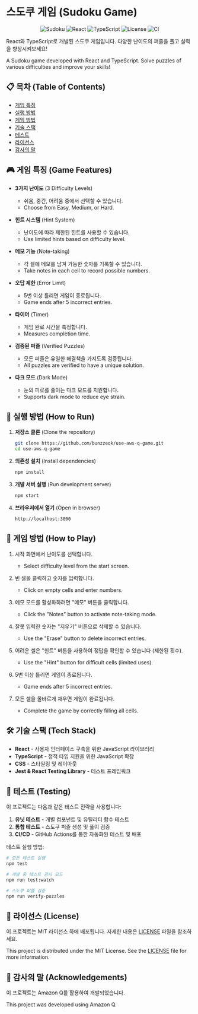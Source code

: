# 스도쿠 게임 (Sudoku Game)

<div align="center">
  
![Sudoku](https://img.shields.io/badge/Game-Sudoku-blue)
![React](https://img.shields.io/badge/React-18.x-61DAFB)
![TypeScript](https://img.shields.io/badge/TypeScript-5.x-3178C6)
![License](https://img.shields.io/badge/License-MIT-green)
![CI](https://github.com/bunzzeok/use-aws-q-game/actions/workflows/ci.yml/badge.svg)

</div>

React와 TypeScript로 개발된 스도쿠 게임입니다. 다양한 난이도의 퍼즐을 풀고 실력을 향상시켜보세요!

A Sudoku game developed with React and TypeScript. Solve puzzles of various difficulties and improve your skills!

## 📋 목차 (Table of Contents)

- [게임 특징](#-게임-특징-game-features)
- [실행 방법](#-실행-방법-how-to-run)
- [게임 방법](#-게임-방법-how-to-play)
- [기술 스택](#️-기술-스택-tech-stack)
- [테스트](#-테스트-testing)
- [라이선스](#-라이선스-license)
- [감사의 말](#-감사의-말-acknowledgements)

## 🎮 게임 특징 (Game Features)

- **3가지 난이도** (3 Difficulty Levels)
  - 쉬움, 중간, 어려움 중에서 선택할 수 있습니다.
  - Choose from Easy, Medium, or Hard.

- **힌트 시스템** (Hint System)
  - 난이도에 따라 제한된 힌트를 사용할 수 있습니다.
  - Use limited hints based on difficulty level.

- **메모 기능** (Note-taking)
  - 각 셀에 메모를 남겨 가능한 숫자를 기록할 수 있습니다.
  - Take notes in each cell to record possible numbers.

- **오답 제한** (Error Limit)
  - 5번 이상 틀리면 게임이 종료됩니다.
  - Game ends after 5 incorrect entries.

- **타이머** (Timer)
  - 게임 완료 시간을 측정합니다.
  - Measures completion time.

- **검증된 퍼즐** (Verified Puzzles)
  - 모든 퍼즐은 유일한 해결책을 가지도록 검증됩니다.
  - All puzzles are verified to have a unique solution.

- **다크 모드** (Dark Mode)
  - 눈의 피로를 줄이는 다크 모드를 지원합니다.
  - Supports dark mode to reduce eye strain.

## 🚀 실행 방법 (How to Run)

1. **저장소 클론** (Clone the repository)
   ```bash
   git clone https://github.com/bunzzeok/use-aws-q-game.git
   cd use-aws-q-game
   ```

2. **의존성 설치** (Install dependencies)
   ```bash
   npm install
   ```

3. **개발 서버 실행** (Run development server)
   ```bash
   npm start
   ```

4. **브라우저에서 열기** (Open in browser)
   ```
   http://localhost:3000
   ```

## 🎯 게임 방법 (How to Play)

1. 시작 화면에서 난이도를 선택합니다.
   - Select difficulty level from the start screen.

2. 빈 셀을 클릭하고 숫자를 입력합니다.
   - Click on empty cells and enter numbers.

3. 메모 모드를 활성화하려면 "메모" 버튼을 클릭합니다.
   - Click the "Notes" button to activate note-taking mode.

4. 잘못 입력한 숫자는 "지우기" 버튼으로 삭제할 수 있습니다.
   - Use the "Erase" button to delete incorrect entries.

5. 어려운 셀은 "힌트" 버튼을 사용하여 정답을 확인할 수 있습니다 (제한된 횟수).
   - Use the "Hint" button for difficult cells (limited uses).

6. 5번 이상 틀리면 게임이 종료됩니다.
   - Game ends after 5 incorrect entries.

7. 모든 셀을 올바르게 채우면 게임이 완료됩니다.
   - Complete the game by correctly filling all cells.

## 🛠️ 기술 스택 (Tech Stack)

- **React** - 사용자 인터페이스 구축을 위한 JavaScript 라이브러리
- **TypeScript** - 정적 타입 지원을 위한 JavaScript 확장
- **CSS** - 스타일링 및 레이아웃
- **Jest & React Testing Library** - 테스트 프레임워크

## 🧪 테스트 (Testing)

이 프로젝트는 다음과 같은 테스트 전략을 사용합니다:

1. **유닛 테스트** - 개별 컴포넌트 및 유틸리티 함수 테스트
2. **통합 테스트** - 스도쿠 퍼즐 생성 및 풀이 검증
3. **CI/CD** - GitHub Actions를 통한 자동화된 테스트 및 배포

테스트 실행 방법:
```bash
# 모든 테스트 실행
npm test

# 개발 중 테스트 감시 모드
npm run test:watch

# 스도쿠 퍼즐 검증
npm run verify-puzzles
```

## 📝 라이선스 (License)

이 프로젝트는 MIT 라이선스 하에 배포됩니다. 자세한 내용은 [LICENSE](LICENSE) 파일을 참조하세요.

This project is distributed under the MIT License. See the [LICENSE](LICENSE) file for more information.

## 🙏 감사의 말 (Acknowledgements)

이 프로젝트는 Amazon Q를 활용하여 개발되었습니다.

This project was developed using Amazon Q.
